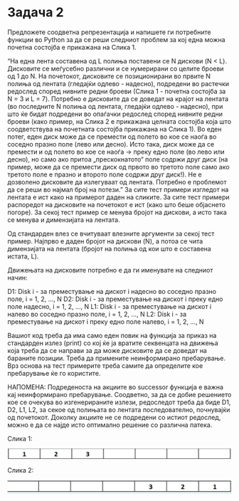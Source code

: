 # Задача 2
Предложете соодветна репрезентација и напишете ги потребните функции во Python за да се реши следниот проблем за кој една можна почетна состојба е прикажана на Слика 1.

“На една лента составена од L полиња поставени се N дискови (N < L). Дисковите се меѓусебно различни и се нумерирани со целите броеви од 1 до N. На почетокот, дисковите се позиционирани во првите N полиња од лентата (гледајќи одлево - надесно), подредени во растечки редослед според нивните редни броеви (Слика 1 - почетна состојба за N = 3 и L = 7). Потребно е дисковите да се доведат на крајот на лентата (во последните N полиња од лентата, гледајќи одлево - надесно), при што ќе бидат подредени во опаѓачки редослед според нивните редни броеви (како пример, на Слика 2 е прикажана целната состојба која што соодветствува на почетната состојба прикажана на Слика 1). Во еден потег, еден диск може да се премести од полето во кое се наоѓа во соседно празно поле (лево или десно). Исто така, диск може да се премести и од полето во кое се наоѓа -> преку едно поле (во лево или десно), но само ако притоа „прескокнатото“ поле содржи друг диск (на пример, може да се премести диск од првото во третото поле само ако третото поле е празно и второто поле содржи друг диск!). Не е дозволено дисковите да излегуваат од лентата. Потребно е проблемот да се реши во најмал број на потези.”
За сите тест примери изгледот на лентата е ист како на примерот даден на сликите. За сите тест примери распоредот на дисковите на почетокот е ист (како што беше објаснето погоре). За секој тест пример се менува бројот на дискови, а исто така се менува и димензијата на лентата.

Од стандарден влез се вчитуваат влезните аргументи за секој тест пример. Најпрво е даден бројот на дискови (N), а потоа се чита димензијата на лентата (бројот на полиња од кои што е составена истата, L).


Движењата на дисковите потребно е да ги именувате на следниот начин:

D1: Disk i - за преместување на дискот i надесно во соседно празно поле, i = 1, 2, ..., N
D2: Disk i - за преместување на дискот i преку едно поле надесно, i = 1, 2, ..., N
L1: Disk i - за преместување на дискот i налево во соседно празно поле, i = 1, 2, ..., N
L2: Disk i - за преместување на дискот i преку едно поле налево, i = 1, 2, ..., N


Вашиот код треба да има само еден повик на функција за приказ на стандарден излез (print) со кој ќе ја вратите секвенцата на движења која треба да се направи за да може дисковите да се доведат на бараните позиции. Треба да примените неинформирано пребарување. Врз основа на тест примерите треба самите да определите кое пребарување ќе го користите.

НАПОМЕНА: Подреденоста на акциите во successor функција е важна кај неинформирано пребарување. Соодветно, за да се добие решението кое се очекува во изгенерираните излези, редоследот треба да биде D1, D2, L1, L2, за секое од полињата во лентата последователно, почнувајќи од почетокот. Доколку акциите не се подредени со истиот редослед, можно е да се најде исто оптимално решение со различна патека.

Слика 1:

![img.png](img.png)

Слика 2:

![img_1.png](img_1.png)